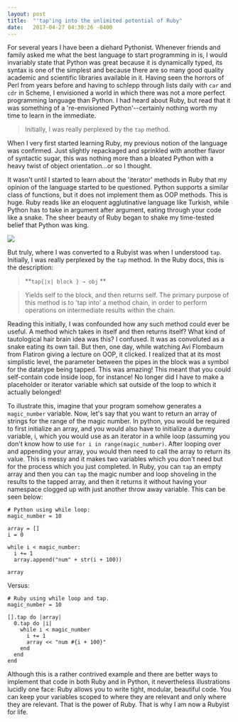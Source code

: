 ```yaml
---
layout: post
title:  "'tap'ing into the unlimited potential of Ruby"
date:   2017-04-27 04:30:26 -0400
---
```



For several years I have been a diehard Pythonist. Whenever friends and family asked me what the best language to start programming in is, I would invariably state that Python was great because it is dynamically typed, its syntax is one of the simplest and because there are so many good quality academic and scientific libraries available in it. Having seen the horrors of Perl from years before and having to schlepp through lists daily with `car` and `cdr` in Scheme, I envisioned a world in which there was not a more perfect programming language than Python. I had heard about Ruby, but read that it was something of a 're-envisioned Python'--certainly nothing worth my time to learn in the immediate.

> Initially, I was really perplexed by the `tap` method. 

When I very first started learning Ruby, my previous notion of the language was confirmed. Just slightly repackaged and sprinkled with another flavor of syntactic sugar, this was nothing more than a bloated Python with a heavy twist of object orientation...or so I thought.

It wasn't until I started to learn about the 'iterator' methods in Ruby that my opinion of the language started to be questioned. Python supports a similar class of functions, but it does not implement them as OOP methods. This is huge. Ruby reads like an eloquent agglutinative language like Turkish, while Python has to take in argument after argument, eating through your code like a snake. The sheer beauty of Ruby began to shake my time-tested belief that Python was king.

![](https://raw.githubusercontent.com/WilliamBarela/WilliamBarela.github.io/master/img/turkish-python-70.jpg)

But truly, where I was converted to a Rubyist was when I understood `tap`. Initially, I was really perplexed by the `tap` method. In the Ruby docs, this is the description:

>**`tap{|x| block } → obj` **

>Yields self to the block, and then returns self. The primary purpose of this method is to 'tap into' a method chain, in order to perform operations on intermediate results within the chain.

Reading this initially, I was confounded how any such method could ever be useful. A method which takes in itself and then returns itself? What kind of tautological hair brain idea was this? I confused. It was as convoluted as a snake eating its own tail. But then, one day, while watching Avi Flombaum from Flatiron giving a lecture on OOP, it clicked. I realized that at its most simplistic level, the parameter between the pipes in the block was a symbol for the datatype being tapped. This was amazing! This meant that you could self-contain code inside loop, for instance! No longer did I have to make a placeholder or iterator variable which sat outside of the loop to which it actually belonged! 

To illustrate this, imagine that your program somehow generates a `magic_number` variable. Now, let's say that you want to return an array of strings for the range of the magic number.  In python, you would be required to first initialize an array, and you would also have to initialize a dummy variable, i, which you would use as an iterator in a while loop (assuming you don't know how to use `for i in range(magic_number)`. After looping over and appending your array, you would then need to call the array to return its value. This is messy and it makes two variables which you don't need but for the process which you just completed. In Ruby, you can `tap` an empty array and then you can `tap` the magic number and loop shoveling in the results to the tapped array, and then it returns it without having your namespace clogged up with just another throw away variable. This can be seen below:

```
# Python using while loop:
magic_number = 10 

array = []
i = 0

while i < magic_number:
  i += 1
  array.append("num" + str(i + 100))

array
```

Versus:

```
# Ruby using while loop and tap.
magic_number = 10 

[].tap do |array|
  0.tap do |i|
    while i < magic_number
      i += 1
      array << "num #{i + 100}"
    end
  end
end
```

Although this is a rather contrived example and there are better ways to implement that code in both Ruby and in Python, it nevertheless illustrations lucidly one face: Ruby allows you to write tight, modular, beautiful code. You can keep your variables scoped to where they are relevant and only where they are relevant. That is the power of Ruby. That is why I am now a Rubyist for life.


